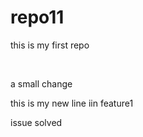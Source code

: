 # repo11
<p>this is my first repo</p>
<br>
<p> a small change </p>
<!--feature1-->
<p>this is my new line iin feature1</p>
<p>issue solved</p>
